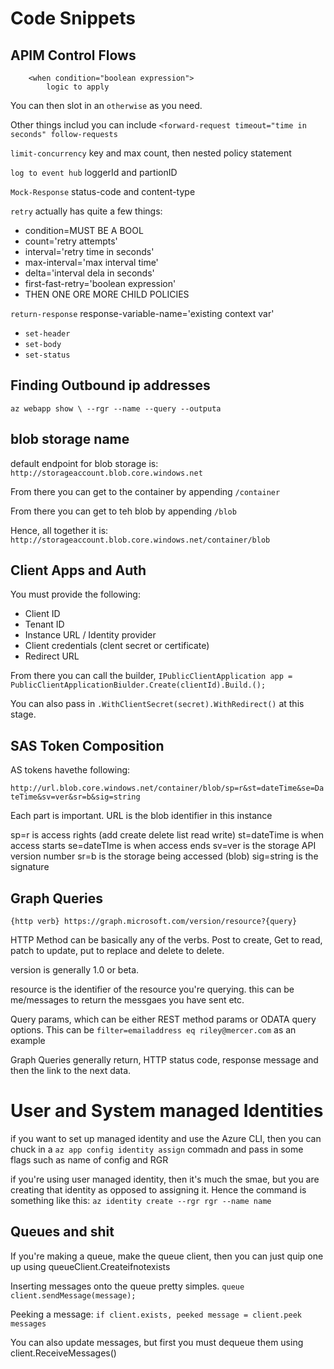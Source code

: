 # Code Snippets

## APIM Control Flows

```<choose>
    <when condition="boolean expression">
        logic to apply
```

You can then slot in an `otherwise` as you need.

Other things includ you can include `<forward-request timeout="time in seconds" follow-requests`

`limit-concurrency` key and max count, then nested policy statement

`log to event hub` loggerId and partionID

`Mock-Response` status-code and content-type

`retry` actually has quite a few things:
- condition=MUST BE A BOOL
- count='retry attempts'
- interval='retry time in seconds'
- max-interval='max interval time'
- delta='interval dela in seconds'
- first-fast-retry='boolean expression'
- THEN ONE ORE MORE CHILD POLICIES

`return-response` response-variable-name='existing context var'
- `set-header`
- `set-body`
- `set-status`

## Finding Outbound ip addresses

```az webapp show \ --rgr --name --query --outputa```

## blob storage name

default endpoint for blob storage is: `http://storageaccount.blob.core.windows.net`

From there you can get to the container by appending `/container`

From there you can get to teh blob by appending `/blob`

Hence, all together it is:
`http://storageaccount.blob.core.windows.net/container/blob`

## Client Apps and Auth

You must provide the following:

- Client ID
- Tenant ID
- Instance URL / Identity provider
- Client credentials (clent secret or certificate)
- Redirect URL

From there you can call the builder, `IPublicClientApplication app = PublicClientApplicationBiulder.Create(clientId).Build.();`

You can also pass in `.WithClientSecret(secret).WithRedirect()` at this stage.

## SAS Token Composition

AS tokens havethe following:

`http://url.blob.core.windows.net/container/blob/sp=r&st=dateTime&se=DateTime&sv=ver&sr=b&sig=string`

Each part is important. URL is the blob identifier in this instance

sp=r is access rights (add create delete list read write)
st=dateTime is when access starts
se=dateTIme is when access ends
sv=ver is the storage API version number
sr=b is the storage being accessed (blob)
sig=string is the signature

## Graph Queries

```{http verb} https://graph.microsoft.com/version/resource?{query}```

HTTP Method can be basically any of the verbs. Post to create, Get to read, patch to update, put to replace and delete to delete.

version is generally 1.0 or beta.

resource is the identifier of the resource you're querying. this can be me/messages to return the messgaes you have sent etc.

Query params, which can be either REST method params or ODATA query options. This can be `filter=emailaddress eq riley@mercer.com` as an example

Graph Queries generally return, HTTP status code, response message and then the link to the next data.

# User and System managed Identities

if you want to set up managed identity and use the Azure CLI, then you can chuck in a `az app config identity assign` commadn and pass in some flags such as name of config and RGR

if you're using user managed identity, then it's much the smae, but you are creating that identity as opposed to assigning it. Hence the command is something like this: `az identity create --rgr rgr --name name`


## Queues and shit

If you're making a queue, make the queue client, then you can just quip one up using queueClient.Createifnotexists

Inserting messages onto the queue pretty simples. `queue client.sendMessage(message);`

Peeking a message: `if client.exists, peeked message = client.peek messages`

You can also update messages, but first you must dequeue them using client.ReceiveMessages()
